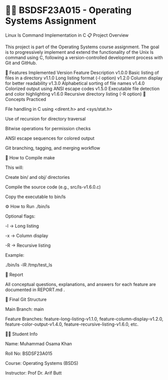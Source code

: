 # 🧑‍💻 BSDSF23A015 - Operating Systems Assignment
Linux ls Command Implementation in C
📋 Project Overview

This project is part of the Operating Systems course assignment.
The goal is to progressively implement and extend the functionality of the Unix ls command using C, following a version-controlled development process with Git and GitHub.

🚀 Features Implemented
Version	Feature Description
v1.0.0	Basic listing of files in a directory
v1.1.0	Long listing format (-l option)
v1.2.0	Column display for better readability
v1.3.0	Alphabetical sorting of file names
v1.4.0	Colorized output using ANSI escape codes
v1.5.0	Executable file detection and color highlighting
v1.6.0	Recursive directory listing (-R option)
🧠 Concepts Practiced

File handling in C using <dirent.h> and <sys/stat.h>

Use of recursion for directory traversal

Bitwise operations for permission checks

ANSI escape sequences for colored output

Git branching, tagging, and merging workflow

🧪 How to Compile
make

This will:

Create bin/ and obj/ directories

Compile the source code (e.g., src/ls-v1.6.0.c)

Copy the executable to bin/ls

⚙️ How to Run
./bin/ls


Optional flags:

-l → Long listing

-x → Column display

-R → Recursive listing

Example:

./bin/ls -lR /tmp/test_ls

🧾 Report

All conceptual questions, explanations, and answers for each feature are documented in REPORT.md
.

🏁 Final Git Structure

Main Branch: main

Feature Branches:
feature-long-listing-v1.1.0, feature-column-display-v1.2.0, feature-color-output-v1.4.0, feature-recursive-listing-v1.6.0, etc.


👨‍🎓 Student Info

Name: Muhammad Osama Khan

Roll No: BSDSF23A015

Course: Operating Systems (BSDS)

Instructor: Prof Dr. Arif Butt
